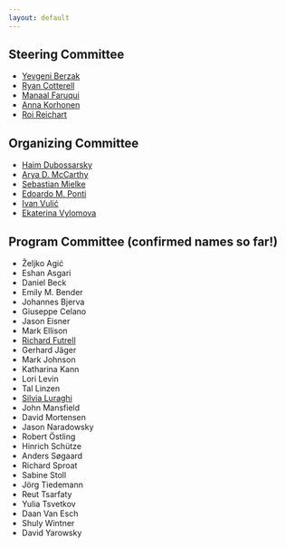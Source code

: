 ```yaml
---
layout: default
---
```


## Steering Committee

- [Yevgeni Berzak](http://people.csail.mit.edu/berzak/)
- [Ryan Cotterell](https://ryancotterell.github.io)
- [Manaal Faruqui](https://www.manaalfaruqui.com)
- [Anna Korhonen](https://www.cl.cam.ac.uk/~alk23/)
- [Roi Reichart](https://ie.technion.ac.il/~roiri/)

## Organizing Committee

- [Haim Dubossarsky](https://dblp.org/pers/hd/d/Dubossarsky:Haim)
- [Arya D. McCarthy](https://aryamccarthy.github.io)
- [Sebastian Mielke](https://github.com/sjmielke)
- [Edoardo M. Ponti](http://people.ds.cam.ac.uk/ep490/)
- [Ivan Vulić](http://people.ds.cam.ac.uk/iv250/)
- [Ekaterina Vylomova](https://scholar.google.ru/citations?user=JlVHhVUAAAAJ&hl=en)

## Program Committee (confirmed names so far!)

- Željko Agić
- Eshan Asgari
- Daniel Beck
- Emily M. Bender
- Johannes Bjerva
- Giuseppe Celano
- Jason Eisner
- Mark Ellison
- [Richard Futrell](http://socsci.uci.edu/~rfutrell/)
- Gerhard Jäger
- Mark Johnson
- Katharina Kann
- Lori Levin
- Tal Linzen
- [Silvia Luraghi](http://studiumanistici.unipv.it/?pagina=docenti&id=68)
- John Mansfield
- David Mortensen
- Jason Naradowsky
- Robert Östling
- Hinrich Schütze
- Anders Søgaard
- Richard Sproat
- Sabine Stoll
- Jörg Tiedemann
- Reut Tsarfaty
- Yulia Tsvetkov
- Daan Van Esch
- Shuly Wintner
- David Yarowsky
